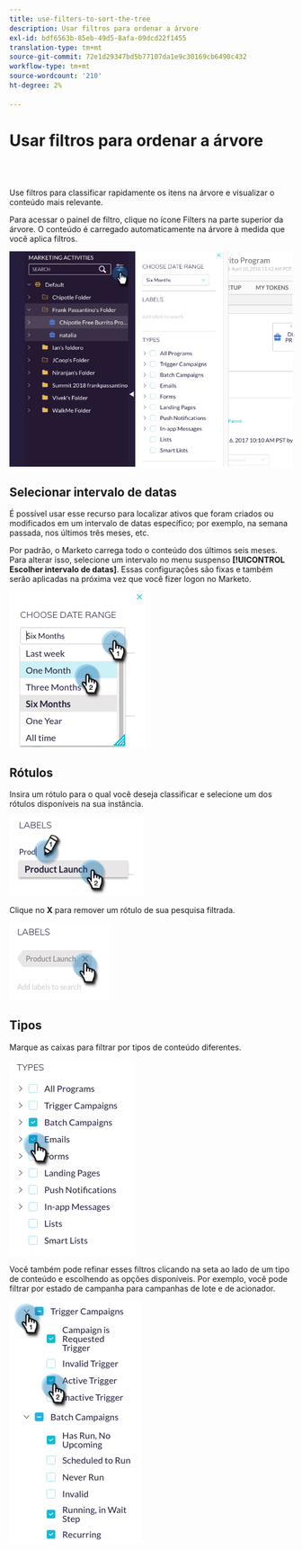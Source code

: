 ```yaml
---
title: use-filters-to-sort-the-tree
description: Usar filtros para ordenar a árvore
exl-id: bdf6563b-85eb-49d5-8afa-09dcd22f1455
translation-type: tm+mt
source-git-commit: 72e1d29347bd5b77107da1e9c30169cb6490c432
workflow-type: tm+mt
source-wordcount: '210'
ht-degree: 2%

---
```


# Usar filtros para ordenar a árvore

<br> 

Use filtros para classificar rapidamente os itens na árvore e visualizar o conteúdo mais relevante.

Para acessar o painel de filtro, clique no ícone Filters na parte superior da árvore. O conteúdo é carregado automaticamente na árvore à medida que você aplica filtros.

![Imagem Um](/help/sky/assets/tree/use-filters-to-sort-the-tree/use-filters-to-sort-the-tree-1.png)

## Selecionar intervalo de datas

É possível usar esse recurso para localizar ativos que foram criados ou modificados em um intervalo de datas específico; por exemplo, na semana passada, nos últimos três meses, etc.

Por padrão, o Marketo carrega todo o conteúdo dos últimos seis meses. Para alterar isso, selecione um intervalo no menu suspenso **[!UICONTROL Escolher intervalo de datas]**. Essas configurações são fixas e também serão aplicadas na próxima vez que você fizer logon no Marketo.

![Imagem dois](/help/sky/assets/tree/use-filters-to-sort-the-tree/use-filters-to-sort-the-tree-2.png)

## Rótulos

Insira um rótulo para o qual você deseja classificar e selecione um dos rótulos disponíveis na sua instância.

![Imagem Três](/help/sky/assets/tree/use-filters-to-sort-the-tree/use-filters-to-sort-the-tree-3.png)

Clique no **X** para remover um rótulo de sua pesquisa filtrada.

![Imagem quatro](/help/sky/assets/tree/use-filters-to-sort-the-tree/use-filters-to-sort-the-tree-4.png)

## Tipos

Marque as caixas para filtrar por tipos de conteúdo diferentes.

![Imagem cinco](/help/sky/assets/tree/use-filters-to-sort-the-tree/use-filters-to-sort-the-tree-5.png)

Você também pode refinar esses filtros clicando na seta ao lado de um tipo de conteúdo e escolhendo as opções disponíveis. Por exemplo, você pode filtrar por estado de campanha para campanhas de lote e de acionador.

![Imagem 6](/help/sky/assets/tree/use-filters-to-sort-the-tree/use-filters-to-sort-the-tree-6.png)
